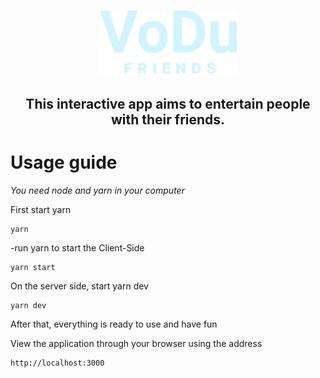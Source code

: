 <h1 align="center"><img width="220px" src="./frontend/src/assets/img/vodu-friends-logo.png"></h1>
<h2 align="center">This interactive app aims to entertain people with their friends.</h2>

<h1>Usage guide</h1>
<i>You need node and yarn in your computer</i>

First start yarn
```
yarn
```

-run yarn to start the Client-Side

```
yarn start
```

On the server side, start yarn dev

```
yarn dev
```

After that, everything is ready to use and have fun

View the application through your browser using the address

```
http://localhost:3000
```